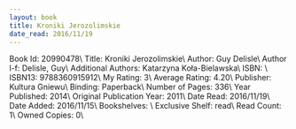 ```yaml
---
layout: book
title: Kroniki Jerozolimskie
date_read: 2016/11/19
---
```


Book Id: 20990478\ 
Title: Kroniki Jerozolimskie\ 
Author: Guy Delisle\ 
Author l-f: Delisle, Guy\ 
Additional Authors: Katarzyna Koła-Bielawska\ 
ISBN: \ 
ISBN13: 9788360915912\ 
My Rating: 3\ 
Average Rating: 4.20\ 
Publisher: Kultura Gniewu\ 
Binding: Paperback\ 
Number of Pages: 336\ 
Year Published: 2014\ 
Original Publication Year: 2011\ 
Date Read: 2016/11/19\ 
Date Added: 2016/11/15\ 
Bookshelves: \ 
Exclusive Shelf: read\ 
Read Count: 1\ 
Owned Copies: 0\ 

